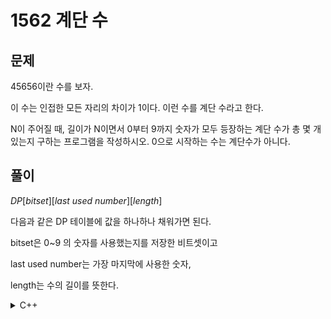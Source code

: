 # 1562 계단 수

## 문제

45656이란 수를 보자.

이 수는 인접한 모든 자리의 차이가 1이다. 이런 수를 계단 수라고 한다.

N이 주어질 때, 길이가 N이면서 0부터 9까지 숫자가 모두 등장하는 계단 수가 총 몇 개 있는지 구하는 프로그램을 작성하시오. 0으로 시작하는 수는 계단수가 아니다.

## 풀이

$DP[bitset][last\ used\ number][length]$

다음과 같은 DP 테이블에 값을 하나하나 채워가면 된다.

bitset은 0~9 의 숫자를 사용했는지를 저장한 비트셋이고

last used number는 가장 마지막에 사용한 숫자,

length는 수의 길이를 뜻한다.

<details>
<summary>C++</summary>

```c++
#include <iostream>

using lint = long long;

const int mod = 1'000'000'000;
int dp[1 << 10][10][101];

int main() {
    for (int i = 1; i < 10; i++)
        dp[1 << i][i][1] = 1;
    for (int i = 2; i <= 100; i++) {
        for (int j = 0; j < 10; j++) {
            for (int k = 0; k < (1 << 10); k++) {
                if (j > 0) dp[k | (1 << j)][j][i] = ((lint)dp[k | (1 << j)][j][i] + dp[k][j - 1][i - 1]) % mod;
                if (j < 9) dp[k | (1 << j)][j][i] = ((lint)dp[k | (1 << j)][j][i] + dp[k][j + 1][i - 1]) % mod;
            }
        }
    }
    int n, s = 0;
    scanf("%d", &n);
    for (int i = 0; i < 10; i++) {
        s = ((lint)s + dp[(1 << 10) - 1][i][n]) % mod;
    }
    printf("%d\n", s);
}
```

</details>
